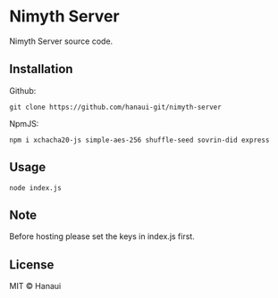 # Nimyth Server
Nimyth Server source code.

## Installation
Github:
```
git clone https://github.com/hanaui-git/nimyth-server
```
NpmJS:
```
npm i xchacha20-js simple-aes-256 shuffle-seed sovrin-did express
```

## Usage
```
node index.js
```

## Note
Before hosting please set the keys in index.js first.

## License
MIT © Hanaui